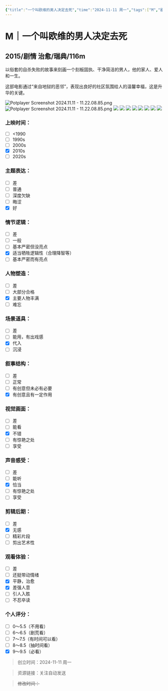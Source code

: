 ```yaml
---
{"title":"一个叫欧维的男人决定去死","time":"2024-11-11 周一","tags":["M","剧情","治愈"],"rating":9,"豆瓣":8.9,"dg-publish":true,"permalink":"/300 评价/M电影/新近看过/一个叫欧维的男人决定去死/","dgPassFrontmatter":true,"created":"2024-11-11T16:16:32.550+08:00","updated":"2024-11-11T16:59:38.371+08:00"}
---
```


# M｜一个叫欧维的男人决定去死
## 2015/剧情 治愈/瑞典/116m
以俗套的自杀失败的故事来刻画一个刻板固执、干净简洁的男人，他的家人、爱人和一生。

这部电影通过“来自地狱的恶邻”，表现出良好的社区氛围给人的温馨幸福，这是升华的关键。

![Potplayer Screenshot 2024.11.11 - 11.22.08.85.png](https://raw.githubusercontent.com/dolanjiang/Image-Jiang/main/202411111651669.jpg)
![Potplayer Screenshot 2024.11.11 - 11.22.08.85.png](https://raw.githubusercontent.com/dolanjiang/Image-Jiang/main/202411111651696.jpg)
![](https://raw.githubusercontent.com/dolanjiang/Image-Jiang/main/202411111653196.jpg)
![](https://raw.githubusercontent.com/dolanjiang/Image-Jiang/main/202411111653226.jpg)
![](https://raw.githubusercontent.com/dolanjiang/Image-Jiang/main/202411111653260.jpg)
![](https://raw.githubusercontent.com/dolanjiang/Image-Jiang/main/202411111653286.jpg)
![](https://raw.githubusercontent.com/dolanjiang/Image-Jiang/main/202411111653319.jpg)
![](https://raw.githubusercontent.com/dolanjiang/Image-Jiang/main/202411111653349.jpg)
![](https://raw.githubusercontent.com/dolanjiang/Image-Jiang/main/202411111653377.jpg)
![](https://raw.githubusercontent.com/dolanjiang/Image-Jiang/main/202411111653403.jpg)
### 上映时间：
- [ ] <1990
- [ ] 1990s
- [ ] 2000s
- [x] 2010s
- [ ] 2020s
### 主题表达：
- [ ] 差
- [ ] 普通
- [ ] 深度欠缺
- [ ] 晦涩
- [x] 好
### 情节逻辑：
- [ ] 差
- [ ] 一般
- [ ] 基本严密但没亮点
- [x] 适当牺牲逻辑性（合理降智等）
- [ ] 基本严密而有亮点
### 人物塑造：
- [ ] 差
- [ ] 大部分合格
- [x] 主要人物丰满
- [ ] 难忘
### 场景道具：
- [ ] 差
- [ ] 能用，有出戏感
- [x] 代入
- [ ] 沉浸
### 叙事结构：
- [ ] 差
- [ ] 正常
- [ ] 有创意但未必有必要
- [x] 有创意且有一定作用
### 视觉画面：
- [ ] 差
- [ ] 能看
- [x] 不错
- [ ] 有惊艳之处
- [ ] 享受
### 声音感受：
- [ ] 差
- [ ] 能听
- [x] 恰当
- [ ] 有惊艳之处
- [ ] 享受
### 剪辑后期：
- [ ] 差
- [x] 无感
- [ ] 精彩片段
- [ ] 剪出艺术性
### 观看体验：
- [ ] 差
- [ ] 还挺带动情绪
- [x] 平静，治愈
- [x] 差强人意
- [ ] 引人入胜
- [ ] 不忍卒读
### 个人评分：
- [ ] 0～5.5（不用看）
- [ ] 6～6.5（剧荒看）
- [ ] 7～7.5（有时间可以看）
- [ ] 8～8.5（抽时间看）
- [x] 9～9.5（必看）

>创立时间：2024-11-11 周一

>资源链接：关注自动发送

>~~修改时间：~~



